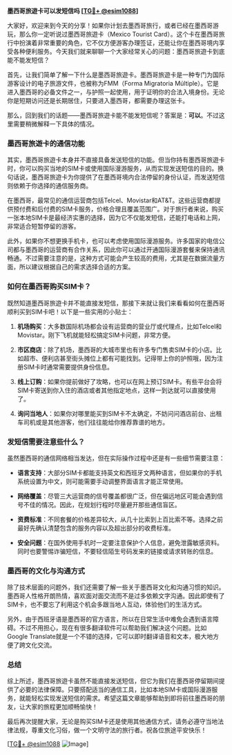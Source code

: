 **墨西哥旅遊卡可以发短信吗 [[TG💪+ @esim1088](https://t.me/s/esim1088)]**

大家好，欢迎来到今天的分享！如果你计划去墨西哥旅行，或者已经在墨西哥游玩，那么你一定听说过墨西哥旅遊卡（Mexico Tourist Card）。这个卡在墨西哥旅行中扮演着非常重要的角色，它不仅方便游客办理签证，还能让你在墨西哥境内享受各种便利服务。今天我们就来聊聊一个大家经常关心的问题：墨西哥旅遊卡到底能不能发短信？

首先，让我们简单了解一下什么是墨西哥旅遊卡。墨西哥旅遊卡是一种专门为国际游客设计的电子旅游文件，也被称为FMM（Forma Migratoria Múltiple）。它是进入墨西哥的必备文件之一，与护照一起使用，用于证明你的合法入境身份。无论你是短期访问还是长期居住，只要进入墨西哥，都需要办理这张卡。

那么，回到我们的话题——墨西哥旅遊卡能不能发短信呢？答案是：**可以**。不过这里需要稍微解释一下具体的情况。

### 墨西哥旅遊卡的通信功能

其实，墨西哥旅遊卡本身并不直接具备发送短信的功能。但当你持有墨西哥旅遊卡时，你可以购买当地的SIM卡或使用国际漫游服务，从而实现发送短信的目的。换句话说，墨西哥旅遊卡为你提供了在墨西哥境内合法停留的身份认证，而发送短信则依赖于你选择的通信服务商。

在墨西哥，最常见的通信运营商包括Telcel、Movistar和AT&T。这些运营商都提供预付费和后付费的SIM卡服务，价格合理且覆盖范围广。对于旅行者来说，购买一张本地SIM卡是最经济实惠的选择，因为它不仅能发短信，还能打电话和上网，非常适合短暂停留的游客。

此外，如果你不想更换手机卡，也可以考虑使用国际漫游服务。许多国家的电信公司都与墨西哥的运营商有合作关系，因此你可以通过开通国际漫游套餐来保持通讯畅通。不过需要注意的是，这种方式可能会产生较高的费用，尤其是在数据流量方面，所以建议根据自己的需求选择合适的方案。

### 如何在墨西哥购买SIM卡？

既然知道墨西哥旅遊卡并不能直接发短信，那接下来就让我们来看看如何在墨西哥顺利买到SIM卡吧！以下是一些实用的小贴士：

1. **机场购买**：大多数国际机场都会设有运营商的营业厅或代理点，比如Telcel和Movistar。刚下飞机就能轻松搞定SIM卡问题，非常方便。
   
2. **市区商店**：除了机场，墨西哥的大城市里也有许多专门售卖SIM卡的小店。比如超市、便利店甚至街头摊位上都有可能找到。记得带上你的护照哦，因为注册SIM卡时通常需要提供身份信息。

3. **线上订购**：如果你提前做好了攻略，也可以在网上预订SIM卡。有些平台会将SIM卡寄送到你入住的酒店或者其他指定地点，这样一到达就可以直接使用了。

4. **询问当地人**：如果你对哪里能买到SIM卡不太确定，不妨问问酒店前台、出租车司机或是其他游客，他们往往能给你推荐靠谱的地方。

### 发短信需要注意些什么？

虽然墨西哥的通信网络相当发达，但在实际操作过程中还是有一些细节需要注意：

- **语言支持**：大部分SIM卡都能支持英文和西班牙文两种语言，但如果你的手机系统设置为中文，则可能需要手动调整界面语言才能正常使用。
  
- **网络覆盖**：尽管三大运营商的信号覆盖都很广泛，但在偏远地区可能会遇到信号不佳的情况。因此，在规划行程时尽量避开那些通信盲区。

- **资费标准**：不同套餐的价格差异较大，从几十比索到上百比索不等。选择之前最好先确认清楚包含的服务内容以及超出部分的收费标准。

- **安全问题**：在国外使用手机时一定要注意保护个人信息，避免泄露敏感资料。同时也要警惕诈骗短信，不要轻信陌生号码发来的链接或请求转账的信息。

### 墨西哥的文化与沟通方式

除了技术层面的问题外，我们还需要了解一些关于墨西哥文化和沟通习惯的知识。墨西哥人性格开朗热情，喜欢面对面交流而不是过多依赖文字沟通。因此即使有了SIM卡，也不要忘了利用这个机会多跟当地人互动，体验他们的生活方式。

另外，由于西班牙语是墨西哥的官方语言，所以在日常生活中难免会遇到语言障碍。不过不用担心，现在有很多翻译软件可以帮助我们解决这个问题。比如Google Translate就是一个不错的选择，它可以即时翻译语音和文本，极大地方便了跨文化交流。

### 总结

综上所述，墨西哥旅遊卡虽然不能直接发送短信，但它为我们在墨西哥停留期间提供了必要的法律保障。只要搭配适当的通信工具，比如本地SIM卡或国际漫游服务，就能轻松实现发送短信的需求。希望这篇文章能够帮助到即将前往墨西哥的朋友，让大家的旅程更加顺畅愉快！

最后再次提醒大家，无论是购买SIM卡还是使用其他通信方式，请务必遵守当地法律法规，尊重文化习俗，做一个文明守法的旅行者。祝各位旅途平安快乐！

[[TG💪+ @esim1088](https://t.me/s/esim1088) ![Image](https://i.postimg.cc/4NQfJmqS/Snipaste-2025-05-13-00-14-12.png)]